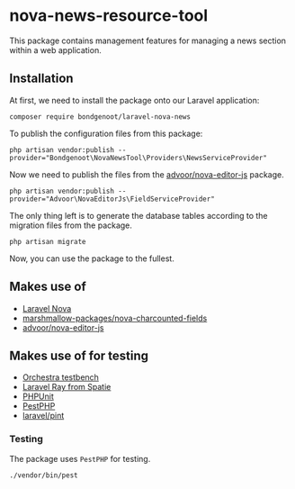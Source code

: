 # nova-news-resource-tool
This package contains management features for managing a news section within a web application.

## Installation

At first, we need to install the package onto our Laravel application:

```shell
composer require bondgenoot/laravel-nova-news
```

To publish the configuration files from this package:
```shell
php artisan vendor:publish --provider="Bondgenoot\NovaNewsTool\Providers\NewsServiceProvider"
```

Now we need to publish the files from the [advoor/nova-editor-js](https://github.com/advoor/nova-editor-js) package.

```shell
php artisan vendor:publish --provider="Advoor\NovaEditorJs\FieldServiceProvider"
```

The only thing left is to generate the database tables according to the migration files from the package.

```shell
php artisan migrate
```

Now, you can use the package to the fullest.

## Makes use of

* [Laravel Nova](https://nova.laravel.com)
* [marshmallow-packages/nova-charcounted-fields](https://github.com/marshmallow-packages/nova-charcounted-fields)
* [advoor/nova-editor-js](https://github.com/advoor/nova-editor-js)

## Makes use of for testing

* [Orchestra testbench](https://github.com/orchestral/testbench)
* [Laravel Ray from Spatie](https://github.com/spatie/laravel-ray)
* [PHPUnit](https://github.com/sebastianbergmann/phpunit/)
* [PestPHP](https://pestphp.com/)
* [laravel/pint](https://github.com/laravel/pint)

### Testing

The package uses `PestPHP` for testing.

```shell
./vendor/bin/pest
```


